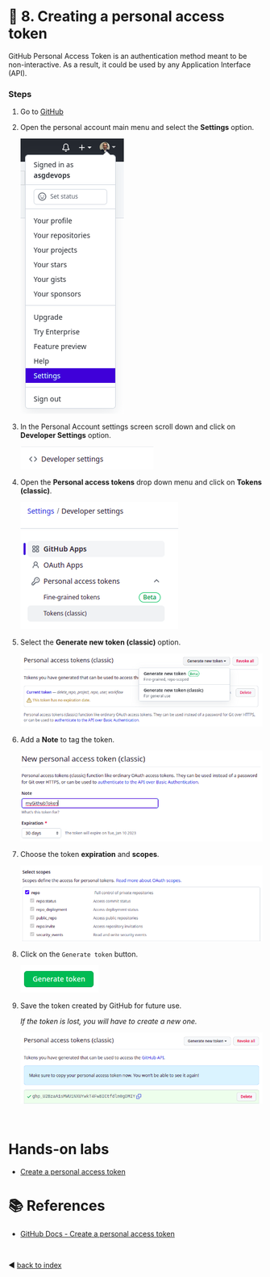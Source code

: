 # :book: 8. Creating a personal access token

GitHub Personal Access Token is an authentication method meant to be non-interactive. As a result, it could be used by any Application Interface (API).

### Steps
1. Go to [GitHub](https://github.com)

2. Open the personal account main menu and select the **Settings** option.

    ![token](../images/git_token_01.png)

3. In the Personal Account settings screen scroll down and click on **Developer Settings** option.

    ![token](../images/git_token_02.png)

4. Open the **Personal access tokens** drop down menu and click on **Tokens (classic)**.
    
    ![token](../images/git_token_04.png)

5. Select the **Generate new token (classic)** option.

    ![token](../images/git_token_05.png)

6. Add a **Note** to tag the token.

    ![token](../images/git_token_06.png)

7. Choose the token **expiration** and **scopes**.

    ![token](../images/git_token_07.png)

8. Click on the `Generate token` button.

    ![token](../images/git_token_08.png)

9. Save the token created by GitHub for future use.

    _If the token is lost, you will have to create a new one._

    ![token](../images/git_token_09.png)

<br/>

# Hands-on labs

- [Create a personal access token](labs/lab_05_create_a_token.md)

# :books: References

- [GitHub Docs - Create a personal access token](https://docs.github.com/en/authentication/keeping-your-account-and-data-secure/creating-a-personal-access-token)

<br />

:arrow_backward: [back to index](../README.md)
